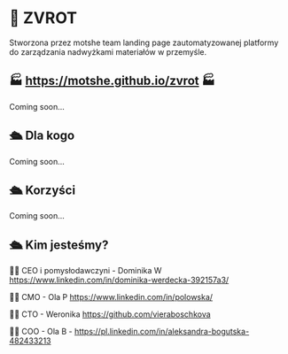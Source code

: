 # 🚢 ZVROT 


Stworzona przez motshe team landing page zautomatyzowanej platformy do zarządzania nadwyżkami
materiałów w przemyśle.


## 🏭 https://motshe.github.io/zvrot 🏭 

Coming soon...

## 🛳️ Dla kogo

Coming soon...

## 🛳️ Korzyści

Coming soon...

## 🛳️ Kim jesteśmy?


:woman_technologist: CEO i pomysłodawczyni - Dominika W https://www.linkedin.com/in/dominika-werdecka-392157a3/

:woman_technologist: CMO - Ola P https://www.linkedin.com/in/polowska/

:woman_technologist: CTO - Weronika https://github.com/vieraboschkova

:woman_technologist: COO - Ola B - https://pl.linkedin.com/in/aleksandra-bogutska-482433213

